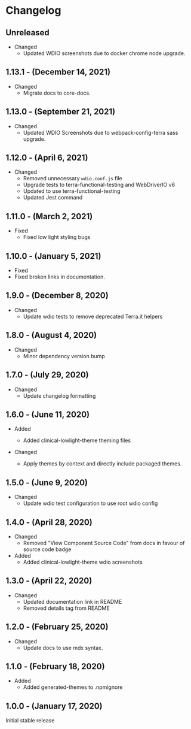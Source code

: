 # Changelog

## Unreleased

* Changed
  * Updated WDIO screenshots due to docker chrome node upgrade.

## 1.13.1 - (December 14, 2021)

* Changed
  * Migrate docs to core-docs.

## 1.13.0 - (September 21, 2021)

* Changed
  * Updated WDIO Screenshots due to webpack-config-terra sass upgrade.

## 1.12.0 - (April 6, 2021)

* Changed
  * Removed unnecessary `wdio.conf.js` file
  * Upgrade tests to terra-functional-testing and WebDriverIO v6
  * Updated to use terra-functional-testing
  * Updated Jest command

## 1.11.0 - (March 2, 2021)

* Fixed
  * Fixed low light styling bugs

## 1.10.0 - (January 5, 2021)

* Fixed
 * Fixed broken links in documentation.

## 1.9.0 - (December 8, 2020)

* Changed
  * Update wdio tests to remove deprecated Terra.it helpers

## 1.8.0 - (August 4, 2020)

* Changed
  * Minor dependency version bump

## 1.7.0 - (July 29, 2020)

* Changed
  * Update changelog formatting

## 1.6.0 - (June 11, 2020)

* Added
  * Added clinical-lowlight-theme theming files

* Changed
  * Apply themes by context and directly include packaged themes.

## 1.5.0 - (June 9, 2020)

* Changed
  * Update wdio test configuration to use root wdio config

## 1.4.0 - (April 28, 2020)

* Changed
  * Removed "View Component Source Code" from docs in favour of source code badge
* Added
  * Added clinical-lowlight-theme wdio screenshots

## 1.3.0 - (April 22, 2020)

* Changed
  * Updated documentation link in README
  * Removed details tag from README

## 1.2.0 - (February 25, 2020)

* Changed
  * Update docs to use mdx syntax.

## 1.1.0 - (February 18, 2020)

* Added
  * Added generated-themes to .npmignore

## 1.0.0 - (January 17, 2020)

Initial stable release
